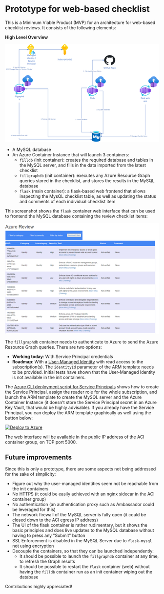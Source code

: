 # Prototype for web-based checklist

This is a Minimum Viable Product (MVP) for an architecture for web-based checklist reviews. It consists of the following elements:

**High Level Overview**  

![High Level Overview](../pictures/high_level_web_based_view.png)

- A MySQL database
- An Azure Container Instance that will launch 3 containers:
    - `filldb` (init container): creates the required database and tables in the MySQL server, and fills in the data imported from the latest checklist
    - `fillgraphdb` (init container): executes any Azure Resource Graph queries stored in the checklist, and stores the results in the MySQL database
    - `flask` (main container): a flask-based web frontend that allows inspecting the MysQL checklist table, as well as updating the status and comments of each individual checklist item

This screenshot shows the `flask` container web interface that can be used to frontend the MySQL database containing the review checklist items:

![Flask container screenshot](../pictures/flaskmysql_screenshot.png)

The `fillgraphdb` container needs to authenticate to Azure to send the Azure Resource Graph queries. There are two options:

- **Working today**: With Service Principal credentials
- **Roadmap**: With a [User-Managed Identity](https://learn.microsoft.com/azure/active-directory/managed-identities-azure-resources/overview#how-can-i-use-managed-identities-for-azure-resources) with read access to the subscription(s). The `identityId` parameter of the ARM template needs to be provided. Initial tests have shown that the User-Managed Identity is not available in the init containers.

The [Azure CLI deployment script for Service Principals](./arm/deploy_sp.azcli) shows how to create the Service Principal, assign the reader role for the whole subscription, and launch the ARM template to create the MySQL server and the Azure Container Instance (it doesn't store the Service Principal secret in an Azure Key Vault, that would be highly advisable). If you already have the Service Principal, you can deploy the ARM template graphically as well using the button below:

[![Deploy to Azure](https://aka.ms/deploytoazurebutton)](https://portal.azure.com/#create/Microsoft.Template/uri/https%3A%2F%2Fraw.githubusercontent.com%2FAzure%2Freview-checklists%2Fmain%2Fweb%2Farm%2Ftemplate.json)

The web interface will be available in the public IP address of the ACI container group, on TCP port 5000.

## Future improvements

Since this is only a prototype, there are some aspects not being addressed for the sake of simplicity:

- Figure out why the user-managed identities seem not be reachable from the init containers
- No HTTPS (it could be easily achieved with an nginx sidecar in the ACI container group)
- No authentication (an authentication proxy such as Ambassador could be leveraged for this)
- The network firewall of the MySQL server is fully open (it could be closed down to the ACI egress IP address)
- The UI of the flask container is rather rudimentary, but it shows the basic principles and does live updates to the MySQL database without having to press any "Submit" button
- SSL Enforcement is disabled in the MySQL Server due to `flask-mysql` not using encryption
- Decouple the containers, so that they can be launched independently:
    - It should be possible to launch the `fillgraphdb` container at any time, to refresh the Graph results
    - It should be possible to restart the `flask` container (web) without having the `filldb` container run as an init container wiping out the database

Contributions highly appreciated!
